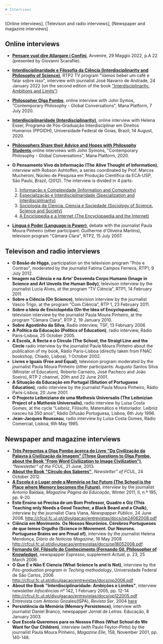```yaml
---
# Interviews
---
```


[Online interviews], [Televison and radio interviews], [Newspaper and magazine interviews]

## Online interviews 

* [**Pensare vuol dire Allargare i Confini**](https://www.avvenire.it/agora/pagine/pensare-vuol-dire-allargare-i-confini), Avvenire, 29 Maggio 2022, p.A 22 (presented by Giovanni Scarafile). 
* [**Interdisciplinaridade e Filosofia da Ciência (Interdisciplinarity and Philosophy of Science)**](https://youtu.be/JThAgUMkH0Y), RTP2 TV program "Vamos beber um café e falar sobre isso", interview with journalist José Navarro de Andrade, 24 January 2022 (on the second edition of the book ["Interdisciplinarity. Ambitions and Limits"](https://www.aletheia.pt/products/interdisciplinaridade-ambicoes-e-limites))
*	[**Philosopher Olga Pombo**](https://www.youtube.com/watch?v=oOZaGbF3aLs&feature=youtu.be), online interview with John Symos, "Contemporary Philosophy - Global Conversations", Mana Platform, 7 July 2020.
* [**Interdisciplinaridade (Interdisciplinarity)**](https://www.youtube.com/watch?v=HJdyKZbsZes), online interview with Helena Esser, Programa de Pós-Graduação Interdisciplinar em Direitos Humanos (PPGIDH), Universidade Federal de Goias, Brazil, 14 August, 2020. 
* [**Philosophers Share their Advice and Hopes with Philosophy Students**](https://www.youtube.com/watch?v=GKzPtLdQMBM),online interviews with John Symons, "Contemporary Philosophy - Global Conversations",  Mana Platform, 2020.
*	**O Pensamento Vivo da Informação (The Alive Thought of Information)**, interview with Robson Ashtoffen, a series coordinated by Prof. Marcos Mucheroni, Núcleo de Pesquisa em Produção Científica da ECA-USP, São Paulo, Brazil, (2012).  The interview is divided in 4 parts: 
     1.	[Informação e Complexidade (Information and Complexity)](https://www.youtube.com/watch?v=hpncNUeEVYE&feature=plcp)
     2.	[Especialização e Interdisciplinaridade (Specialization and Interdisciplinarity)](https://www.youtube.com/watch?v=ExyaET0GuVg)
     3.	[Sociologia da Ciencia. Ciencia e Sociedade (Sociology of Science. Science and Society)](https://www.youtube.com/watch?v=Ua2vMtqdgW8)
     4.	[A Enciclopedia e a Internet (The Encyclopaedia and the Internet)](https://www.youtube.com/watch?v=bLyV4bwh8sM)

 *  [**Língua é Poder (Language is Power)**](https://arquivos.rtp.pt/conteudos/olga-pombo-e-guilherme-doliveira-martins/),  debate with the journalist Paula Moura Pinheiro (other participant: Guilherme d'Oliveira Martins), televison program  "Câmara Clara", RTP2, 15 July 2007. 


## Televison and radio interviews

* **O Bosão de Higgs**, participation on the television program "Prós e Contras",  moderated by the journalist Fatima Campos Ferreira, RTP1, 9 July 2012.  
* **Imagem na Ciência e na Arte' Desvenda Corpo Humano (Image in Science and Art Unveils the Human Body)**, televison interview  by the journalist Lucia Alves, at the program “TV Ciência”, RTP1,  14 February 2011 
* **Sobre a Ciência (On Science)**, television interview by the journalist Vasco Trigo, at the program “Com Ciência”, RTP 1, 23 February 2011.
*  **Sobre a Ideia de Enciclopédia (On the Idea of Encyclopaedia)**, television interview by the journalist Paula Moura Pinheiro, at the program "Câmara Clara",  RTP 2, 19 January 2010.
* **Sobre Agostinho da Silva**, Radio interview, TSF, 13 February 2006
* **A Politica da Educação (Politics of Education)**, radio interview, Rádio Paris-Lisboa, 25 October 2005.
* **A Escola, A Recta e o Circulo (The School, the Straigt Line and the Circle** radio interview  by the journalist Paula Moura Pinheiro about the publication of my book, Rádio Paris-Lisboa (directly taken from FNAC bookshop, Chiado, Lisboa), 1 October 2002.
* **Livres e Iguais (Free and Equal)**, television program moderated by the journalist Paula Moura Pinheiro (other participants: Augusto Santos Silva (Minister of Education), Roberto Carneiro, José Pacheco and João Soeiro), RTP 2 channel, 20th and 22 June 2001.
* **A Situação da Educação em Portugal (Sitution of Portuguese Education)**, radio interview by the journalist Paula Moura Pinheiro, Rádio Paris-Lisboa, 20 June 2001.
* **O Projecto Leibniziano de uma Mathesis Universalis (The Leibnizian Project of a Mathesis Universalis)**, radio interview by Luísa Costa Gomes, at the cycle “Leibniz, Filósofo, Matemático e Historiador. Leibniz nasceu há 350 anos”, Rádio Difusão Portuguesa, Lisboa, 6th July 1996.  
* **Jean-Jacques Rousseau**, radio interview by Luísa Costa Gomes, Rádio Comercial, Lisboa, 6th May 1985.

  
## Newspaper and magazine interviews

* [**Três Perguntas a Olga Pombo àcerca do Livro "Da Civilização da Palavra à Civilização da Imagem" (Three Questions to Olga Pombo, about the Book "From Word Civilization to Image Civilization")**](http://webpages.fc.ul.pt/~ommartins/pdfs/livro_civ_palavra.pdf), *“Newsletter” of the FCUL*, 21 June, 2013. 
*  [**About the Book "Círculo dos Saberes"**](https://cfcul.mcmlxxvi.net/divulgacao/entrevistas/docs/op24102012.pdf), *Newsletter” of FCUL*, 24 October 2012. 
* [**A Escola é o Lugar onde a Memória se faz Futuro (The School is the Place where Memory becomes the Future)**](https://www.apagina.pt/?aba=6&cat=566&doc=15080&mid=1), interview by the journalist Antonio Baldaia, *Magazine Página da Educação*,  Winter 2011, II, n.º 195, pp. 9-20. 
* **Este Ensino só Precisa de um Bom Professor, Quadro e Giz (This Teaching only Needs a Good Teacher, a Black Board and a Chalk)**, interview by the journalist Clara Viana, *Newspapper Público*, 24 June 2008. 
<http://cfcul.fc.ul.pt/divulgacao/entrevistas/docs/op24062008.pdf>
* **Ciência em Movimento. Os Nossos Neurónios. Cérebros Portugueses de que temos Orgulho (Science in Movement. Our Neurons. Portuguese Brains we are Proud of)**, interview by the journalist Helena Mendonça, *Diário de Notícias Magazine*, 18 May 2008 <http://cfcul.fc.ul.pt/divulgacao/entrevistas/docs/op18052008.pdf>
* [**Fernando Gil, Filósofo do Conhecimento (Fernando Gil, Philosopher of Knowledge)**](http://webpages.fc.ul.pt/~ommartins/publicacoes%20opombo/fernandogil.htm), newspapper *Expresso*, supplement *Actual*, p. 23, 25 March 2006
* **O Que É e Não É Ciencia (What Science Is and Is Not)**, interview by the *Pós-graduation program in Teching methodology*, Universidade Federal de São Carlos, 2006 <http://cfcul.fc.ul.pt/divulgacao/entrevistas/docs/op2006.pdf>
* **About the Book "Interdisciplinaridade: Ambições e Limites”**, interview newsletter *Infociências* nº 142, 1 February 2005, pp. 12-14 <http://cfcul.fc.ul.pt/divulgacao/entrevistas/docs/op122005.pdf>
* Entrevista com Antonio Gnzales(ISPA), *Revista Ser*, 2004 [here](https://webpages.ciencias.ulisboa.pt/~ommartins/investigacao/Entrevista%20Revista%20SER%20(Ispa).pdf)
* **Persistência da Memória (Memory Persistence)**, interview with journalist Daniel Branco, newspapper *Jornal de Letras*. Educação, 8 January 2003. 
* **Que Escola Queremos para os Nossos Filhos (What School do We Want for Our Children)**, interview (with Paulo Feytor-Pinto) by the journalist Paula Moura Pinheiro, *Magazine Elle*, 158, November 2001, pp. 140-148. 
